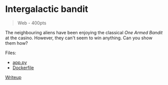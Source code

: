 # Intergalactic bandit

> Web - 400pts

The neighbouring aliens have been enjoying the classical *One Armed Bandit* at the casino.
However, they can't seem to win anything. Can you show them how?

Files:

- [app.py](src/app.py)
- [Dockerfile](src/Dockerfile)

[Writeup](writeup/README.md)
